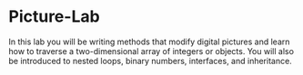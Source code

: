 # Picture-Lab
In this lab you will be writing methods that modify digital pictures and learn how to traverse a two-dimensional array of integers or objects. You will also be introduced to nested loops, binary numbers, interfaces, and inheritance.
